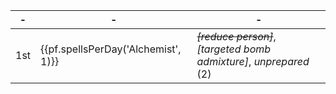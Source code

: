 -|-|-
-|-|-
1st | {{pf.spellsPerDay('Alchemist', 1)}} | ~~*[reduce person]*~~, *[targeted bomb admixture]*, *unprepared* (2)